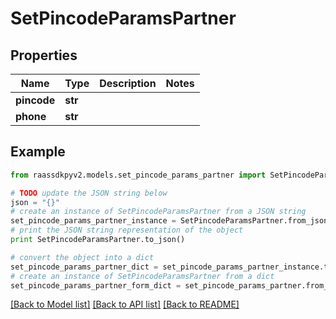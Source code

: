 # SetPincodeParamsPartner


## Properties
Name | Type | Description | Notes
------------ | ------------- | ------------- | -------------
**pincode** | **str** |  | 
**phone** | **str** |  | 

## Example

```python
from raassdkpyv2.models.set_pincode_params_partner import SetPincodeParamsPartner

# TODO update the JSON string below
json = "{}"
# create an instance of SetPincodeParamsPartner from a JSON string
set_pincode_params_partner_instance = SetPincodeParamsPartner.from_json(json)
# print the JSON string representation of the object
print SetPincodeParamsPartner.to_json()

# convert the object into a dict
set_pincode_params_partner_dict = set_pincode_params_partner_instance.to_dict()
# create an instance of SetPincodeParamsPartner from a dict
set_pincode_params_partner_form_dict = set_pincode_params_partner.from_dict(set_pincode_params_partner_dict)
```
[[Back to Model list]](../README.md#documentation-for-models) [[Back to API list]](../README.md#documentation-for-api-endpoints) [[Back to README]](../README.md)


